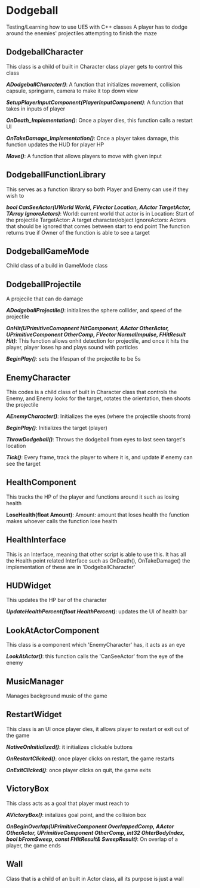 # Dodgeball

Testing/Learning how to use UE5 with C++ classes
A player has to dodge around the enemies' projectiles attempting to finish the maze

## DodgeballCharacter
This class is a child of built in Character class player gets to control this class

_**ADodgeballCharacter()**_: A function that initializes movement, collision capsule, springarm, camera to make it top down view

_**SetupPlayerInputComponent(PlayerInputComponent)**_: A function that takes in inputs of player

_**OnDeath_Implementation()**_: Once a player dies, this function calls a restart UI

_**OnTakeDamage_Implementation()**_: Once a player takes damage, this function updates the HUD for player HP

_**Move()**_: A function that allows players to move with given input

## DodgeballFunctionLibrary
This serves as a function library so both Player and Enemy can use if they wish to

_**bool CanSeeActor(UWorld World, FVector Location, AActor TargetActor, TArray<AActor>  IgnoreActors)**_:
  World: current world that actor is in
  Location: Start of the projectile
  TargetActor: A target character/object
  IgnoreActors: Actors that should be ignored that comes between start to end point
  The function returns true if Owner of the function is able to see a target
  
## DodgeballGameMode
Child class of a build in GameMode class

## DodgeballProjectile
A projecile that can do damage

_**ADodgeballProjectile()**_: initializes the sphere collider, and speed of the projectile

_**OnHit(UPrimitiveComopnent HitComponent, AActor OtherActor, UPrimitiveComponent OtherComp, FVector NormalImpulse, FHitResult Hit)**_: This function allows onhit detection for projectile, and once it hits the player, player loses hp and plays sound with particles

_**BeginPlay()**_: sets the lifespan of the projectile to be 5s

## EnemyCharacter
This codes is a child class of built in Character class that controls the Enemy, and Enemy looks for the target, rotates the orientation, then shoots the projectile

_**AEnemyCharacter()**_: Initializes the eyes (where the projectile shoots from)

_**BeginPlay()**_: Initializes the target (player)

_**ThrowDodgeball()**_: Throws the dodgeball from eyes to last seen target's location

_**Tick()**_: Every frame, track the player to where it is, and update if enemy can see the target

## HealthComponent
This tracks the HP of the player and functions around it such as losing health

**LoseHealth(float Amount)**:
  Amount: amount that loses health
  the function makes whoever calls the function lose health

## HealthInterface
This is an Interface, meaning that other script is able to use this. 
It has all the Health point related Interface such as OnDeath(), OnTakeDamage() the implementation of these are in 'DodgeballCharacter'

## HUDWidget
This updates the HP bar of the character

_**UpdateHealthPercent(float HealthPercent)**_: updates the UI of health bar

## LookAtActorComponent
This class is a component which 'EnemyCharacter' has, it acts as an eye

_**LookAtActor()**_: this function calls the 'CanSeeActor' from the eye of the enemy

## MusicManager
Manages background music of the game

## RestartWidget
This class is an UI once player dies, it allows player to restart or exit out of the game

_**NativeOnInitialized()**_: it initializes clickable buttons 

_**OnRestartClicked()**_: once player clicks on restart, the game restarts

_**OnExitClicked()**_: once player clicks on quit, the game exits

## VictoryBox
This class acts as a goal that player must reach to

_**AVictoryBox()**_: initalizes goal point, and the collision box

_**OnBeginOverlap(UPrimitiveComponent OverlappedComp, AActor OtherActor, UPrimitiveComponent OtherComp, int32 OhterBodyIndex, bool bFromSweep, const FHitResult& SweepResult)**_:
  On overlap of a player, the game ends

## Wall
Class that is a child of an built in Actor class, all its purpose is just a wall
